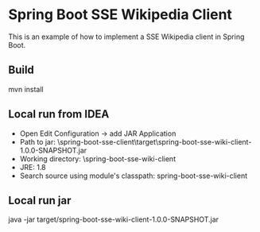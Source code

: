 # Spring Boot SSE Wikipedia Client
This is an example of how to implement a SSE Wikipedia client in Spring Boot.

## Build
mvn install

## Local run from IDEA
* Open Edit Configuration -> add JAR Application
* Path to jar: <path>\spring-boot-sse-client\target\spring-boot-sse-wiki-client-1.0.0-SNAPSHOT.jar
* Working directory: <path>\spring-boot-sse-wiki-client
* JRE: 1.8
* Search source using module's classpath: spring-boot-sse-wiki-client

## Local run jar
java -jar target/spring-boot-sse-wiki-client-1.0.0-SNAPSHOT.jar